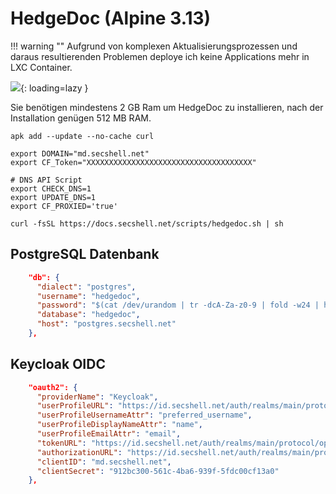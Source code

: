 # HedgeDoc (Alpine 3.13)

!!! warning ""
    Aufgrund von komplexen Aktualisierungsprozessen und daraus resultierenden Problemen deploye ich keine Applications mehr in LXC Container.
    

![](../img/services/hedgedoc.png?raw=true){: loading=lazy }

Sie benötigen mindestens 2 GB Ram um HedgeDoc zu installieren, nach der Installation genügen 512 MB RAM.

```shell
apk add --update --no-cache curl

export DOMAIN="md.secshell.net"
export CF_Token="XXXXXXXXXXXXXXXXXXXXXXXXXXXXXXXXXXXXX"

# DNS API Script
export CHECK_DNS=1
export UPDATE_DNS=1
export CF_PROXIED='true'

curl -fsSL https://docs.secshell.net/scripts/hedgedoc.sh | sh
```

## PostgreSQL Datenbank
```json
    "db": {
      "dialect": "postgres",
      "username": "hedgedoc",
      "password": "$(cat /dev/urandom | tr -dcA-Za-z0-9 | fold -w24 | head -n1)",
      "database": "hedgedoc",
      "host": "postgres.secshell.net"
    },
```

## Keycloak OIDC
```json
    "oauth2": {
      "providerName": "Keycloak",
      "userProfileURL": "https://id.secshell.net/auth/realms/main/protocol/openid-connect/userinfo",
      "userProfileUsernameAttr": "preferred_username",
      "userProfileDisplayNameAttr": "name",
      "userProfileEmailAttr": "email",
      "tokenURL": "https://id.secshell.net/auth/realms/main/protocol/openid-connect/token",
      "authorizationURL": "https://id.secshell.net/auth/realms/main/protocol/openid-connect/auth",
      "clientID": "md.secshell.net",
      "clientSecret": "912bc300-561c-4ba6-939f-5fdc00cf13a0"
    },
```
